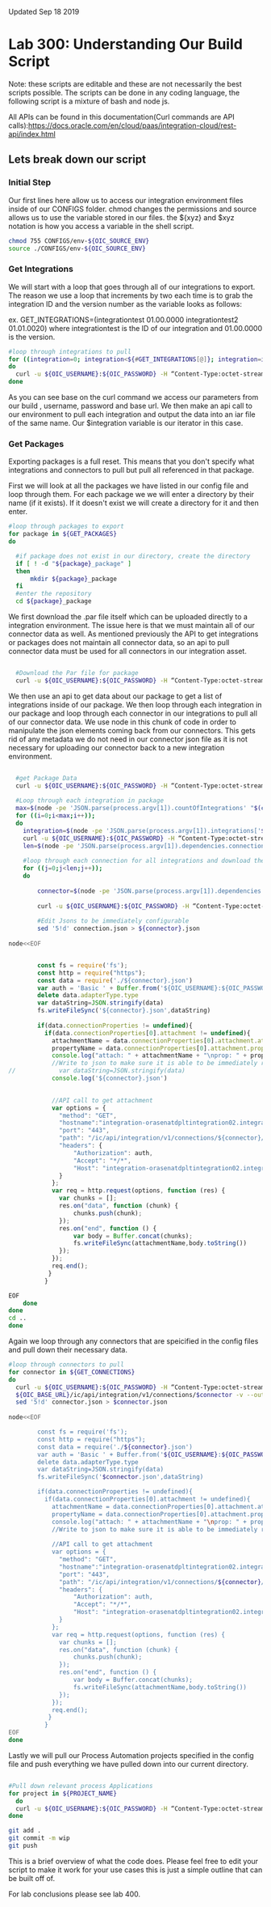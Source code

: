 Updated Sep 18 2019


# Lab 300: Understanding Our Build Script

Note: these scripts are editable and these are not necessarily the best scripts possible. The scripts can be done in any coding language, the following script is a mixture of bash and node js.

All APIs can be found in this documentation(Curl commands are API calls):https://docs.oracle.com/en/cloud/paas/integration-cloud/rest-api/index.html

## Lets break down our script

### Initial Step
 Our first lines here allow us to access our integration environment files inside of our CONFIGS folder. chmod changes the permissions and source allows us to use the variable stored in our files. the ${xyz} and $xyz notation is how you access a variable in the shell script.
```bash
chmod 755 CONFIGS/env-${OIC_SOURCE_ENV}
source ./CONFIGS/env-${OIC_SOURCE_ENV}
```
### Get Integrations
We will start with a loop that goes through all of our integrations to export. The reason we use a loop that increments by two each time is to grab the integration ID and the version number as the variable looks as follows: 

ex. GET_INTEGRATIONS=(integrationtest 01.00.0000 integrationtest2 01.01.0020)
where integrationtest is the ID of our integration and 01.00.0000 is the version.
```bash
#loop through integrations to pull
for ((integration=0; integration<${#GET_INTEGRATIONS[@]}; integration=integration+2))
do
  curl -u ${OIC_USERNAME}:${OIC_PASSWORD} -H “Content-Type:octet-stream” -X GET ${OIC_BASE_URL}/ic/api/integration/v1/integrations/${GET_INTEGRATIONS[$integration]}\|${GET_INTEGRATIONS[$integration+1]}/archive -v --output ${GET_INTEGRATIONS[$integration]}.iar -v
done
```
As you can see base on the curl command we access our parameters from our build , username, password and base url. We then make an api call to our environment to pull each integration and output the data into an iar file of the same name. Our $integration variable is our iterator in this case.

### Get Packages

Exporting packages is a full reset. This means that you don't specify what integrations and connectors to pull but pull all referenced in that package. 

First we will look at all the packages we have listed in our config file and loop through them. For each package we we will enter a directory by their name (if it exists). If it doesn't exist we will create a directory for it and then enter.
```bash
#loop through packages to export
for package in ${GET_PACKAGES}
do

  #if package does not exist in our directory, create the directory
  if [ ! -d "${package}_package" ]
  then
      mkdir ${package}_package
  fi
  #enter the repository
  cd ${package}_package
```

We first download the .par file itself which can be uploaded directly to a integration environment. The issue here is that we must maintain all of our connector data as well. As mentioned previously the API to get integrations or packages does not maintain all connector data, so an api to pull connector data must be used for all connectors in our integration asset.
```bash

  #Download the Par file for package
  curl -u ${OIC_USERNAME}:${OIC_PASSWORD} -H “Content-Type:octet-stream” -X GET ${OIC_BASE_URL}/ic/api/integration/v1/packages/${package}/archive -v --output ${package}.par 
```
We then use an api to get data about our package to get a list of integrations inside of our package. We then loop through each integration in our package and loop through each connector in our integrations to pull all of our connector data. We use node in this chunk of code in order to manipulate the json elements coming back from our connectors. This gets rid of any metadata we do not need in our connector json file as it is not necessary for uploading our connector back to a new integration environment.
```bash

  #get Package Data
  curl -u ${OIC_USERNAME}:${OIC_PASSWORD} -H “Content-Type:octet-stream” -X GET ${OIC_BASE_URL}/ic/api/integration/v1/packages/${package} -v --output ${package}.json
  
  #Loop through each integration in package
  max=$(node -pe 'JSON.parse(process.argv[1]).countOfIntegrations' "$(cat "${package}".json)")
  for ((i=0;i<max;i++));
  do
    integration=$(node -pe 'JSON.parse(process.argv[1]).integrations['${i}'].id' "$(cat "${package}".json)")
    curl -u ${OIC_USERNAME}:${OIC_PASSWORD} -H “Content-Type:octet-stream” -X GET ${OIC_BASE_URL}/ic/api/integration/v1/integrations/${integration} --output integration.json
    len=$(node -pe 'JSON.parse(process.argv[1]).dependencies.connections.length' "$(cat integration.json)")
    
    #loop through each connection for all integrations and download their Jsons
    for ((j=0;j<len;j++));
    do
        
        connector=$(node -pe 'JSON.parse(process.argv[1]).dependencies.connections['${j}'].id' "$(cat integration.json)")
        
        curl -u ${OIC_USERNAME}:${OIC_PASSWORD} -H “Content-Type:octet-stream” -X GET ${OIC_BASE_URL}/ic/api/integration/v1/connections/${connector} -v --output connection.json
        
        #Edit Jsons to be immediately configurable
        sed '5!d' connection.json > ${connector}.json
            
node<<EOF
```
```js

        const fs = require('fs');
        const http = require("https");
        const data = require('./${connector}.json')
        var auth = 'Basic ' + Buffer.from('${OIC_USERNAME}:${OIC_PASSWORD}').toString('base64');
        delete data.adapterType.type
        var dataString=JSON.stringify(data)
        fs.writeFileSync('${connector}.json',dataString)
        
        if(data.connectionProperties != undefined){
          if(data.connectionProperties[0].attachment != undefined){
            attachmentName = data.connectionProperties[0].attachment.attachmentName
            propertyName = data.connectionProperties[0].attachment.propertyName
            console.log("attach: " + attachmentName + "\nprop: " + propertyName)
            //Write to json to make sure it is able to be immediately re-uploaded
//            var dataString=JSON.stringify(data)
            console.log('${connector}.json')

        
            //API call to get attachment
            var options = {
              "method": "GET",
              "hostname":"integration-orasenatdpltintegration02.integration.ocp.oraclecloud.com",
              "port": "443",
              "path": "/ic/api/integration/v1/connections/${connector}/attachments/"+propertyName,
              "headers": {
                  "Authorization": auth,
                  "Accept": "*/*",
                  "Host": "integration-orasenatdpltintegration02.integration.ocp.oraclecloud.com:443",
              }
            };
            var req = http.request(options, function (res) {
              var chunks = [];
              res.on("data", function (chunk) {
                  chunks.push(chunk);
              });
              res.on("end", function () {
                  var body = Buffer.concat(chunks);
                  fs.writeFileSync(attachmentName,body.toString())
              });
            });
            req.end();
           }
          }
```          
```bash
EOF
    done
done
cd ..
done
```

Again we loop through any connectors that are speicified in the config files and pull down their necessary data.
```bash
#loop through connectors to pull
for connector in ${GET_CONNECTIONS}
do
  curl -u ${OIC_USERNAME}:${OIC_PASSWORD} -H “Content-Type:octet-stream” -X GET \
  ${OIC_BASE_URL}/ic/api/integration/v1/connections/$connector -v --output connector.json
  sed '5!d' connector.json > $connector.json
   
node<<EOF

        const fs = require('fs');
        const http = require("https");
        const data = require('./${connector}.json')
        var auth = 'Basic ' + Buffer.from('${OIC_USERNAME}:${OIC_PASSWORD}').toString('base64');
        delete data.adapterType.type
        var dataString=JSON.stringify(data)
        fs.writeFileSync('$connector.json',dataString)

        if(data.connectionProperties != undefined){
          if(data.connectionProperties[0].attachment != undefined){
            attachmentName = data.connectionProperties[0].attachment.attachmentName
            propertyName = data.connectionProperties[0].attachment.propertyName
            console.log("attach: " + attachmentName + "\nprop: " + propertyName)
            //Write to json to make sure it is able to be immediately re-uploaded
            
            //API call to get attachment
            var options = {
              "method": "GET",
              "hostname":"integration-orasenatdpltintegration02.integration.ocp.oraclecloud.com",
              "port": "443",
              "path": "/ic/api/integration/v1/connections/${connector}/attachments/"+propertyName,
              "headers": {
                  "Authorization": auth,
                  "Accept": "*/*",
                  "Host": "integration-orasenatdpltintegration02.integration.ocp.oraclecloud.com:443",
              }
            };
            var req = http.request(options, function (res) {
              var chunks = [];
              res.on("data", function (chunk) {
                  chunks.push(chunk);
              });
              res.on("end", function () {
                  var body = Buffer.concat(chunks);
                  fs.writeFileSync(attachmentName,body.toString())
              });
            });
            req.end();
           }
          }   
EOF
done
```
Lastly we will pull our Process Automation projects specified in the config file and push everything we have pulled down into our current directory.
```bash

#Pull down relevant process Applications
for project in ${PROJECT_NAME}
  do
  curl -u ${OIC_USERNAME}:${OIC_PASSWORD} -H “Content-Type:octet-stream” -X GET https://integration-orasenatdpltintegration02.integration.ocp.oraclecloud.com:443/ic/api/process/v1/spaces/${GET_SPACEID}/projects/${GET_PROJECTID}/exp -v --output $project.exp
done

git add .
git commit -m wip
git push

```

This is a brief overview of what the code does. Please feel free to edit your script to make it work for your use cases this is just a simple outline that can be built off of.

For lab conclusions please see lab 400.